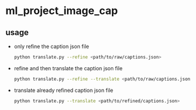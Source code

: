 # ml_project_image_cap

## usage

- only refine the caption json file

  ```bash
  python translate.py --refine <path/to/raw/captions.json>
  ```

- refine and then translate the caption json file

  ```bash
  python translate.py --refine --translate <path/to/raw/captions.json>
  ```

- translate already refined caption json file

  ```bash
  python translate.py --translate <path/to/refined/captions.json>
  ```
